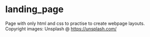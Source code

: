 # landing_page
Page with only html and css to practise to create webpage layouts.
Copyright images: Unsplash @ https://unsplash.com/
